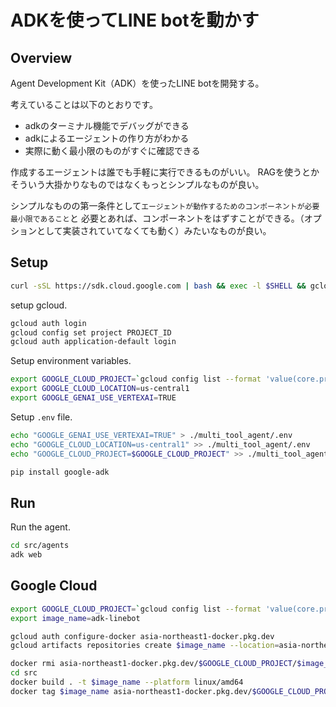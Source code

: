 # ADKを使ってLINE botを動かす

## Overview

Agent Development Kit（ADK）を使ったLINE botを開発する。

考えていることは以下のとおりです。

- adkのターミナル機能でデバッグができる
- adkによるエージェントの作り方がわかる
- 実際に動く最小限のものがすぐに確認できる

作成するエージェントは誰でも手軽に実行できるものがいい。
RAGを使うとかそういう大掛かりなものではなくもっとシンプルなものが良い。

シンプルなものの第一条件として`エージェントが動作するためのコンポーネントが必要最小限であること`と
必要とあれば、コンポーネントをはずすことができる。（オプションとして実装されていてなくても動く）みたいなものが良い。

## Setup

```bash
curl -sSL https://sdk.cloud.google.com | bash && exec -l $SHELL && gcloud init
```

setup gcloud.

```bash
gcloud auth login
gcloud config set project PROJECT_ID
gcloud auth application-default login
```

Setup environment variables.

```bash
export GOOGLE_CLOUD_PROJECT=`gcloud config list --format 'value(core.project)'`
export GOOGLE_CLOUD_LOCATION=us-central1
export GOOGLE_GENAI_USE_VERTEXAI=TRUE
```

Setup `.env` file.

```bash
echo "GOOGLE_GENAI_USE_VERTEXAI=TRUE" > ./multi_tool_agent/.env
echo "GOOGLE_CLOUD_LOCATION=us-central1" >> ./multi_tool_agent/.env
echo "GOOGLE_CLOUD_PROJECT=$GOOGLE_CLOUD_PROJECT" >> ./multi_tool_agent/.env
```

```bash
pip install google-adk
```

## Run

Run the agent.

```bash
cd src/agents
adk web
```

## Google Cloud

```bash
export GOOGLE_CLOUD_PROJECT=`gcloud config list --format 'value(core.project)'` && echo $GOOGLE_CLOUD_PROJECT
export image_name=adk-linebot

gcloud auth configure-docker asia-northeast1-docker.pkg.dev
gcloud artifacts repositories create $image_name --location=asia-northeast1 --repository-format=docker --project=$GOOGLE_CLOUD_PROJECT

docker rmi asia-northeast1-docker.pkg.dev/$GOOGLE_CLOUD_PROJECT/$image_name/$image_name && docker rmi $image_name
cd src
docker build . -t $image_name --platform linux/amd64
docker tag $image_name asia-northeast1-docker.pkg.dev/$GOOGLE_CLOUD_PROJECT/$image_name/$image_name && docker push asia-northeast1-docker.pkg.dev/$GOOGLE_CLOUD_PROJECT/$image_name/$image_name:latest
```
